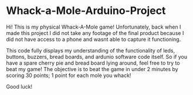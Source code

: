 # Whack-a-Mole-Arduino-Project

Hi! This is my physical Whack-A-Mole game! Unfortunately, back when I made this project I did not take any footage of the final product because I did not have access to a phone and wasnt able to capture it functioning.

This code fully displays my understanding of the functionality of leds, buttons, buzzers, bread boards, and ardunio software code itself. So if you have a spare cherry pie and bread board lying around, feel free to try to beat my game! The objective is to beat the game in under 2 minutes by scoring 30 points; 1 point for each mole you whack!

Good luck!
